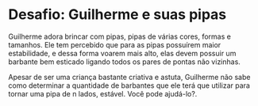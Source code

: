 # Desafio: Guilherme e suas pipas

Guilherme adora brincar com pipas, pipas de várias cores, formas e tamanhos. Ele tem percebido que para as pipas possuírem maior estabilidade, e dessa forma voarem mais alto, elas devem possuir um barbante bem esticado ligando todos os pares de pontas não vizinhas.

Apesar de ser uma criança bastante criativa e astuta, Guilherme não sabe como determinar a quantidade de barbantes que ele terá que utilizar para tornar uma pipa de n lados, estável. Você pode ajudá-lo?.